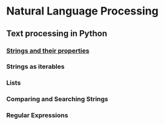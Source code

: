 # Natural Language Processing

## Text processing in Python

### [Strings and their properties]()

### Strings as iterables

### Lists

### Comparing and Searching Strings

### Regular Expressions
